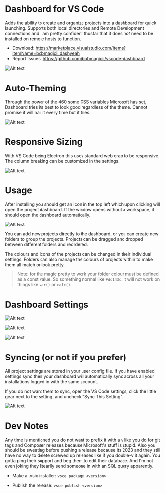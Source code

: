# Dashboard for VS Code

Adds the ability to create and organize projects into a dashboard for quick
launching. Supports both local directories and Remote Development connections
and I am pretty confident thusfar that it does *not* need to be installed on
remote hosts to function.

* Download: https://marketplace.visualstudio.com/items?itemName=bobmagicii.dashyeah
* Report Issues: https://github.com/bobmagicii/vscode-dashboard

![Alt text](/local/gfx/ex-dashboard.png "A Busy Dashboard")



# Auto-Theming

Through the power of the 460 some CSS variables Microsoft has set, Dashboard
tries its best to look good regardless of the theme. Cannot promise it will
nail it every time but it tries.

![Alt text](/local/gfx/ex-autotheme.png "Dark and Light")



# Responsive Sizing

With VS Code being Electron this uses standard web crap to be responsive. The
column breaking can be customized in the settings.

![Alt text](/local/gfx/ex-responsive.png "Responsive AF")



# Usage

After installing you should get an Icon in the top left which upon clicking
will open the project dashboard. If the window opens without a workspace, it
should open the dashboard automatically.

![Alt text](/local/gfx/ex-first-open.png "First Open")

You can add new projects directly to the dashboard, or you can create new
folders to group the projects. Projects can be dragged and dropped between
different folders and reordered.

The colours and icons of the projects can be changed in their individual
settings. Folders can also manage the colours of projects within to make them
all match or look pretty.

> Note: for the magic pretty to work your folder colour
> must be defined as a const value. So something normal like `#dc143c`. It will
> not work on things like `var()` or `calc()`.



# Dashboard Settings

![Alt text](/local/gfx/ex-dashboard-settings.png "Dashboard Settings")

![Alt text](/local/gfx/ex-project-settings.png "Project Settings")

![Alt text](/local/gfx/ex-folder-menu.png "Folder Menu")



# Syncing (or not if you prefer)

All project settings are stored in your user config file. If you have enabled
settings sync then your dashboard will automatically sync across all your
installations logged in with the same account.

If you do not want them to sync, open the VS Code settings, click the
little gear next to the setting, and uncheck "Sync This Setting".

![Alt text](/local/gfx/ex-setting-sync.png "Don't sync that setting.")



# Dev Notes

Any time <version> is mentioned you do not want to prefix it with a `v` like
you do for git tags and Composer releases because Microsoft's stuff is stupid.
Also you should be sweating before pushing a release because its 2023 and they
still have no way to delete screwed up releases like if you double-v it again.
You gotta ping their support and beg them to edit their database. And I'm not
even joking they litearlly send someone in with an SQL query apparently.

* Make a .vsix installer:
  `vsce package <version>`

* Publish the release:
  `vsce publish <version>`

